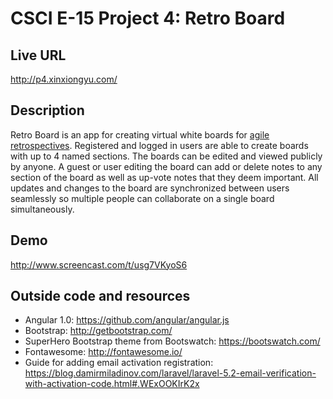 # CSCI E-15 Project 4: Retro Board

## Live URL
<http://p4.xinxiongyu.com/>

## Description
Retro Board is an app for creating virtual white boards for [agile retrospectives](http://searchsoftwarequality.techtarget.com/definition/Agile-retrospective).
Registered and logged in users are able to create boards with up to 4 named sections. 
The boards can be edited and viewed publicly by anyone. A guest or user editing the board can add or delete notes to
any section of the board as well as up-vote notes that they deem important. 
All updates and changes to the board are synchronized between users seamlessly so multiple people can collaborate on a single board simultaneously.

## Demo
<http://www.screencast.com/t/usg7VKyoS6>

## Outside code and resources
* Angular 1.0: <https://github.com/angular/angular.js>
* Bootstrap: <http://getbootstrap.com/>
* SuperHero Bootstrap theme from Bootswatch: <https://bootswatch.com/>
* Fontawesome: <http://fontawesome.io/>
* Guide for adding email activation registration: <https://blog.damirmiladinov.com/laravel/laravel-5.2-email-verification-with-activation-code.html#.WExOOKIrK2x>